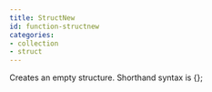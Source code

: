 ```yaml
---
title: StructNew
id: function-structnew
categories:
- collection
- struct
---
```


Creates an empty structure. Shorthand syntax is {};
